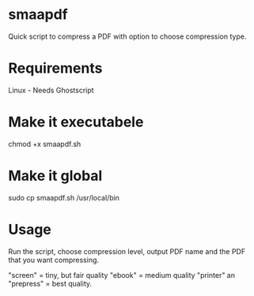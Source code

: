 # smaapdf
Quick script to compress a PDF with option to choose compression type.

# Requirements
Linux - Needs Ghostscript

# Make it executabele
chmod +x smaapdf.sh

# Make it global
sudo cp smaapdf.sh /usr/local/bin

# Usage
Run the script, choose compression level, output PDF name and the PDF that you want compressing.

"screen" = tiny, but fair quality
"ebook" = medium quality
"printer" an "prepress" = best quality.
